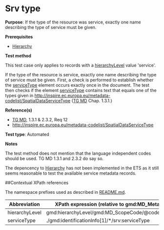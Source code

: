 # Srv type

**Purpose**: If the type of the resource was service, exactly one name describing the type of service must be given.

**Prerequisites**

* [Hierarchy](./hierarchy)

**Test method**

This test case only applies to records with a [hierarchyLevel](#hierarchyLevel) value 'service'.

If the type of the resource is service, exactly one name describing the type of service must be given.
First, a check is performed to establish whether the [serviceType](#serviceType) element occurs exactly once in the document. The test then checks if the element [serviceType](#serviceType) contains text that equals one of
the types given in http://inspire.ec.europa.eu/metadata-codelist/SpatialDataServiceType ([TG MD](./README.md#ref_TG_MD) Chap. 1.3.1.)

**Reference(s)**

* [TG MD](./README.md#ref_TG_MD), 1.3.1 & 2.3.2, Req 12
* http://inspire.ec.europa.eu/metadata-codelist/SpatialDataServiceType

**Test type**: Automated

**Notes**

The test method does not mention that the language independent codes should be used. TG MD 1.3.1 and 2.3.2 do say so.

The depencency to [Hierarchy](./hierarchy) has not been implemented in the ETS as it still seems reasonable to test the available service metadata records.  

##Contextual XPath references

The namespace prefixes used as described in [README.md](./README.md#namespaces).

Abbreviation                                   |  XPath expression (relative to gmd:MD_Metadata)
-----------------------------------------------| -------------------------------------------------------------------------
<a name="hierarchyLevel"></a> hierarchyLevel | gmd:hierarchyLevel/gmd:MD_ScopeCode/@codeListValue
serviceType <a name="serviceType"></a>   | ./gmd:identificationInfo[1]/\*/srv:serviceType
